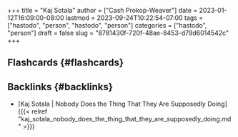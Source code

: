 +++
title = "Kaj Sotala"
author = ["Cash Prokop-Weaver"]
date = 2023-01-12T16:09:00-08:00
lastmod = 2023-09-24T10:22:54-07:00
tags = ["hastodo", "person", "hastodo", "person"]
categories = ["hastodo", "person"]
draft = false
slug = "8781430f-720f-48ae-8453-d79d6014542c"
+++

## Flashcards {#flashcards}


## Backlinks {#backlinks}

-   [Kaj Sotala | Nobody Does the Thing That They Are Supposedly Doing]({{< relref "kaj_sotala_nobody_does_the_thing_that_they_are_supposedly_doing.md" >}})
